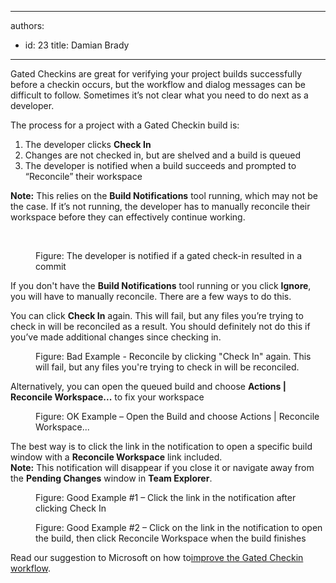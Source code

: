 

---
authors:
  - id: 23
    title: Damian Brady
---




<span class='intro'> Gated Checkins are great for verifying your project builds successfully before a checkin occurs, but the workflow and dialog messages can be difficult to follow.  Sometimes it’s not clear what you need to do next as a developer.

 </span>

<p>​​The process for a project with a Gated Checkin build is&#58;</p><ol><li>The developer clicks <strong>Check In</strong></li><li>Changes are not checked in, but are shelved and a build is queued</li><li>The developer is notified when a build succeeds and prompted to “Reconcile” their workspace</li></ol><p>
   <strong>Note&#58;</strong> This relies on the <strong>Build Notifications</strong> tool running, which may not be the case.  If it’s not running, the developer has to manually reconcile their workspace before they can effectively continue working.</p> ​
   
<dl class="image"><dt><img src="/TFS/RulesToBetterVersionControlwithTFS(AKASourceControl)/PublishingImages/gated-checkin-1.jpg" alt="" /></dt><dd>Figure&#58; The developer is notified if a gated check-in resulted in a commit</dd></dl><p>If you don't have the <strong>Build Notifications</strong> tool running or you click <strong>Ignore</strong>, you will have to manually reconcile. There are a few ways to do this.</p><p>You can click <strong>Check In</strong> again.  This will fail, but any files you’re trying to check in will be reconciled as a result.  You should definitely not do this if you’ve made additional changes since checking in.</p><dl class="badImage"><dt><img src="/TFS/RulesToBetterVersionControlwithTFS(AKASourceControl)/PublishingImages/gated-checkin-2.jpg" alt="" /></dt><dd>Figure&#58; Bad Example - Reconcile by clicking &quot;Check In&quot; again.  This will fail, but any files you're trying to check in will be reconciled.</dd></dl><p>Alternatively, you can open the queued build and choose <strong>Actions | Reconcile Workspace...</strong> to fix your workspace</p><dl class="goodImage"><dt><img src="/TFS/RulesToBetterVersionControlwithTFS(AKASourceControl)/PublishingImages/gated-checkin-3.jpg" alt="" /></dt><dd>Figure&#58; OK Example – Open the Build and choose Actions | Reconcile Workspace...</dd></dl><p>The best way is to click the link in the notification to open a specific build window with a <strong>Reconcile Workspace</strong> link included.<br>
<strong>Note&#58;</strong> This notification will disappear if you close it or navigate away from the <strong>Pending Changes</strong> window in <strong>Team Explorer</strong>.</p><dl class="goodImage"><dt><img src="/TFS/RulesToBetterVersionControlwithTFS(AKASourceControl)/PublishingImages/gated-checkin-4.jpg" alt="" /></dt><dd>Figure&#58; Good Example #1 – Click the link in the notification after clicking Check In</dd></dl><dl class="goodImage"><dt><img src="/TFS/RulesToBetterVersionControlwithTFS(AKASourceControl)/PublishingImages/gated-checkin-5.jpg" alt="" /></dt><dd>Figure&#58; Good Example #2 – Click on the link in the notification to open the build, then click Reconcile Workspace when the build finishes</dd></dl><p>Read our suggestion to Microsoft on how to<a href="http&#58;//www.ssw.com.au/ssw/standards/BetterSoftwareSuggestions/TeamFoundationServer.aspx#improve-gated-checkin">improve the Gated Checkin workflow</a>.</p>


